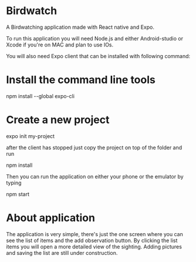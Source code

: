 # Birdwatch

A Birdwatching application made with React native and Expo.

To run this application you will need Node.js and either Android-studio or Xcode if you're on MAC and plan to use IOs.

You will also need Expo client that can be installed with following command:

# Install the command line tools
npm install --global expo-cli

# Create a new project
expo init my-project

after the client has stopped just copy the project on top of the folder and run

npm install

Then you can run the application on either your phone or the emulator by typing

npm start

# About application
The application is very simple, there's just the one screen where you can see the list of items and the add observation button.
By clicking the list items you will open a more detailed view of the sighting.
Adding pictures and saving the list are still under construction.

